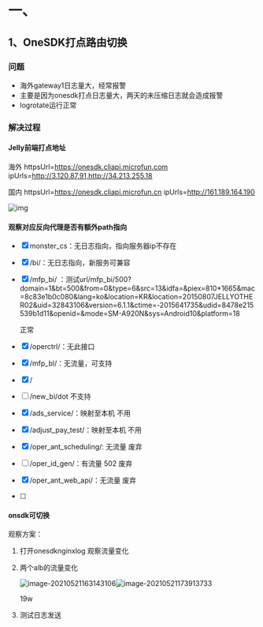 # 一、

## 1、OneSDK打点路由切换

### 问题

* 海外gateway1日志量大，经常报警
* 主要是因为onesdk打点日志量大，两天的未压缩日志就会造成报警
* logrotate运行正常

### 解决过程

#### Jelly前端打点地址

海外 httpsUrl=https://onesdk.cliapi.microfun.com
ipUrls=http://3.120.87.91,http://34.213.255.18

国内 httpsUrl=https://onesdk.cliapi.microfun.cn
ipUrls=http://161.189.164.190

![img](D:\notes\img\{FB57B013-98CF-49FF-05D7-793C2F9C29ED}.png)

#### 观察对应反向代理是否有额外path指向

- [x] monster_cs：无日志指向，指向服务器ip不存在

- [x] /bi/：无日志指向，新服务可兼容

- [x] /mfp_bi/ ：测试url/mfp_bi/500?domain=1&bt=500&from=0&type=6&src=13&idfa=&piex=810*1665&mac=8c83e1b0c080&lang=ko&location=KR&location=20150807JELLYOTHER02&uid=32843106&version=6.1.1&ctime=-2015641735&udid=8478e215539b1d11&openid=&mode=SM-A920N&sys=Android10&platform=18

  正常

- [x] /operctrl/：无此接口

- [x] /mfp_bl/：无流量，可支持

- [x] /

- [ ] /new_bi/dot 不支持



- [x] /ads_service/：映射至本机 不用
- [x] /adjust_pay_test/：映射至本机 不用
- [x] /oper_ant_scheduling/: 无流量 废弃
- [ ] /oper_id_gen/：有流量 502 废弃
- [x] /oper_ant_web_api/：无流量 废弃
- [ ] 

#### onsdk可切换

观察方案：

1. 打开onesdknginxlog 观察流量变化

2. 两个alb的流量变化

   ![image-20210521163143106](D:\notes\img\image-20210521163143106.png)![image-20210521173913733](D:\notes\img\image-20210521173913733.png)

   19w

4. 测试日志发送